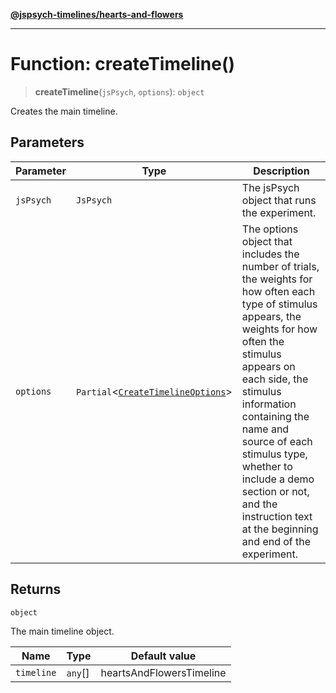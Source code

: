 [**@jspsych-timelines/hearts-and-flowers**](../README.md)

***

# Function: createTimeline()

> **createTimeline**(`jsPsych`, `options`): `object`

Creates the main timeline.

## Parameters

| Parameter | Type | Description |
| ------ | ------ | ------ |
| `jsPsych` | `JsPsych` | The jsPsych object that runs the experiment. |
| `options` | `Partial`\<[`CreateTimelineOptions`](../interfaces/CreateTimelineOptions.md)\> | The options object that includes the number of trials, the weights for how often each type of stimulus appears, the weights for how often the stimulus appears on each side, the stimulus information containing the name and source of each stimulus type, whether to include a demo section or not, and the instruction text at the beginning and end of the experiment. |

## Returns

`object`

The main timeline object.

| Name | Type | Default value |
| ------ | ------ | ------ |
| `timeline` | `any`[] | heartsAndFlowersTimeline |
